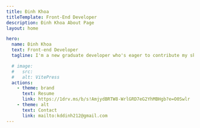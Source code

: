 ```yaml
---
title: Đinh Khoa
titleTemplate: Front-End Developer
description: Đinh Khoa About Page
layout: home

hero:
  name: Đinh Khoa
  text: Front-end Developer
  tagline: I'm a new graduate developer who's eager to contribute my skills and knowledge to the industry. I have experience working in HTML, CSS, Typescript, Tailwind CSS, React.JS, I have also acquired proficiency in  Node.JS, Express, MongoDB.

  # image:
  #   src:
  #   alt: VitePress
  actions:
    - theme: brand
      text: Resume
      link: https://1drv.ms/b/s!AmjydBRTW8-WrlGRD7eG2YhMBHgb?e=O0Swlr
    - theme: alt
      text: Contact
      link: mailto:kddinh212@gmail.com
---
```

